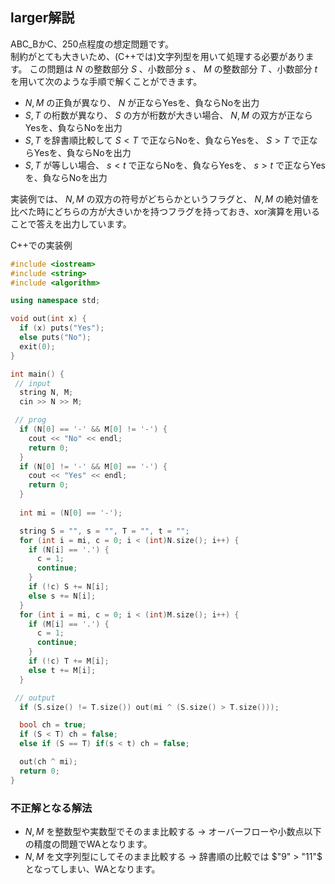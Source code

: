 larger解説
-----

ABC_BかC、250点程度の想定問題です。\
制約がとても大きいため、(C++では)文字列型を用いて処理する必要があります。
この問題は $N$ の整数部分 $S$ 、小数部分 $s$ 、 $M$ の整数部分 $T$ 、小数部分 $t$ を用いて次のような手順で解くことができます。

- $N,M$ の正負が異なり、 $N$ が正ならYesを、負ならNoを出力
- $S,T$ の桁数が異なり、 $S$ の方が桁数が大きい場合、 $N,M$ の双方が正ならYesを、負ならNoを出力
- $S,T$ を辞書順比較して $S < T$ で正ならNoを、負ならYesを、 $S>T$ で正ならYesを、負ならNoを出力
- $S,T$ が等しい場合、 $s < t$ で正ならNoを、負ならYesを、 $s>t$ で正ならYesを、負ならNoを出力

実装例では、 $N,M$ の双方の符号がどちらかというフラグと、 $N,M$ の絶対値を比べた時にどちらの方が大きいかを持つフラグを持っておき、xor演算を用いることで答えを出力しています。

C++での実装例
``` cpp
#include <iostream>
#include <string>
#include <algorithm>

using namespace std;

void out(int x) {
  if (x) puts("Yes");
  else puts("No");
  exit(0);
}

int main() {
 // input
  string N, M;
  cin >> N >> M;

 // prog
  if (N[0] == '-' && M[0] != '-') {
    cout << "No" << endl;
    return 0;
  }
  if (N[0] != '-' && M[0] == '-') {
    cout << "Yes" << endl;
    return 0;
  }
  
  int mi = (N[0] == '-');

  string S = "", s = "", T = "", t = "";
  for (int i = mi, c = 0; i < (int)N.size(); i++) {
    if (N[i] == '.') {
      c = 1;
      continue;
    }
    if (!c) S += N[i];
    else s += N[i];
  }
  for (int i = mi, c = 0; i < (int)M.size(); i++) {
    if (M[i] == '.') {
      c = 1;
      continue;
    }
    if (!c) T += M[i];
    else t += M[i];
  }

 // output
  if (S.size() != T.size()) out(mi ^ (S.size() > T.size()));

  bool ch = true;
  if (S < T) ch = false;
  else if (S == T) if(s < t) ch = false;

  out(ch ^ mi);
  return 0;
}

```

### 不正解となる解法
- $N,M$ を整数型や実数型でそのまま比較する → オーバーフローや小数点以下の精度の問題でWAとなります。
- $N,M$ を文字列型にしてそのまま比較する → 辞書順の比較では $"9" > "11"$ となってしまい、WAとなります。